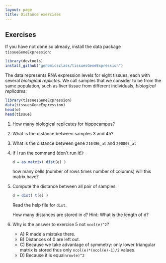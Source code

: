 ```yaml
---
layout: page
title: Distance exercises
---
```


## Exercises


If you have not done so already, install the data package `tissueGeneExpression`: 


```r
library(devtools)
install_github("genomicsclass/tissuesGeneExpression")
```

The data represents RNA expression levels for eight tissues, each with several _biological replictes_. We call samples that we consider to be from the same population, such as liver tissue from different individuals, _biological replicates_: 


```r
library(tissuesGeneExpression)
data(tissuesGeneExpression)
head(e)
head(tissue)
```

1. How many biological replicates for hippocampus?



2. What is the distance between samples 3 and 45?



3. What is the distance between gene `210486_at` and `200805_at`



4. If I run the command (don't run it!):

    
    ```r
    d = as.matrix( dist(e) )
    ```

    how many cells (number of rows times number of columns) will this matrix have?




5. Compute the distance between all pair of samples:

    
    ```r
    d = dist( t(e) )
    ```

    Read the help file for `dist`.

    How many distances are stored in `d`? Hint: What is the length of d?




6. Why is the answer to exercise 5 not `ncol(e)^2`?
    - A) R made a mistake there.
    - B) Distances of 0 are left out.
    - C) Because we take advantage of symmetry: only lower triangular matrix is stored thus only `ncol(e)*(ncol(e)-1)/2` values.
    - D)  Because it is equal`nrow(e)^2`



